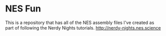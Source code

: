 # NES Fun

This is a repository that has all of the NES assembly files I've created as part of following the Nerdy Nights tutorials.
<http://nerdy-nights.nes.science>
